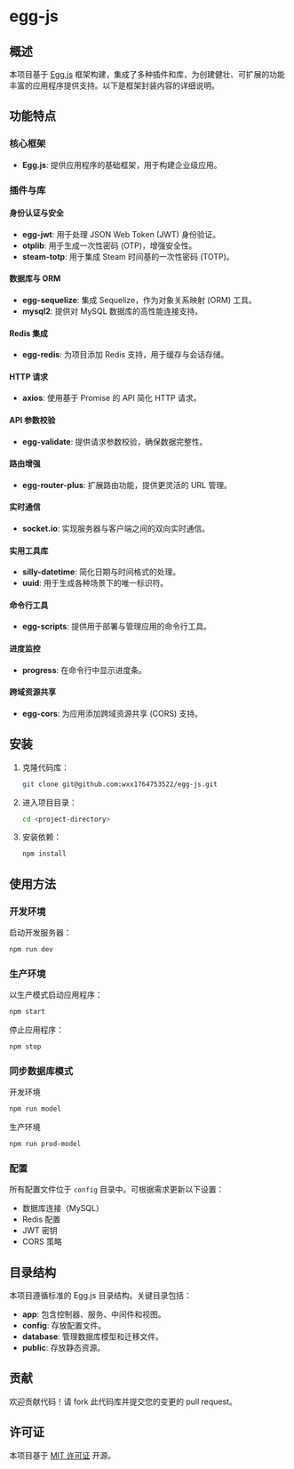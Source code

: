 # egg-js

## 概述
本项目基于 [Egg.js](https://eggjs.org/) 框架构建，集成了多种插件和库，为创建健壮、可扩展的功能丰富的应用程序提供支持。以下是框架封装内容的详细说明。

## 功能特点

### 核心框架
- **Egg.js**: 提供应用程序的基础框架，用于构建企业级应用。

### 插件与库

#### 身份认证与安全
- **egg-jwt**: 用于处理 JSON Web Token (JWT) 身份验证。
- **otplib**: 用于生成一次性密码 (OTP)，增强安全性。
- **steam-totp**: 用于集成 Steam 时间基的一次性密码 (TOTP)。

#### 数据库与 ORM
- **egg-sequelize**: 集成 Sequelize，作为对象关系映射 (ORM) 工具。
- **mysql2**: 提供对 MySQL 数据库的高性能连接支持。

#### Redis 集成
- **egg-redis**: 为项目添加 Redis 支持，用于缓存与会话存储。

#### HTTP 请求
- **axios**: 使用基于 Promise 的 API 简化 HTTP 请求。

#### API 参数校验
- **egg-validate**: 提供请求参数校验，确保数据完整性。

#### 路由增强
- **egg-router-plus**: 扩展路由功能，提供更灵活的 URL 管理。

#### 实时通信
- **socket.io**: 实现服务器与客户端之间的双向实时通信。

#### 实用工具库
- **silly-datetime**: 简化日期与时间格式的处理。
- **uuid**: 用于生成各种场景下的唯一标识符。

#### 命令行工具
- **egg-scripts**: 提供用于部署与管理应用的命令行工具。

#### 进度监控
- **progress**: 在命令行中显示进度条。

#### 跨域资源共享
- **egg-cors**: 为应用添加跨域资源共享 (CORS) 支持。

## 安装

1. 克隆代码库：
   ```bash
   git clone git@github.com:wxx1764753522/egg-js.git
   ```

2. 进入项目目录：
   ```bash
   cd <project-directory>
   ```

3. 安装依赖：
   ```bash
   npm install
   ```

## 使用方法

### 开发环境
启动开发服务器：
```bash
npm run dev
```

### 生产环境
以生产模式启动应用程序：
```bash
npm start
```

停止应用程序：
```bash
npm stop
```

### 同步数据库模式
开发环境
```bash
npm run model
```

生产环境
```bash
npm run prod-model
```

### 配置
所有配置文件位于 `config` 目录中。可根据需求更新以下设置：
- 数据库连接（MySQL）
- Redis 配置
- JWT 密钥
- CORS 策略

## 目录结构
本项目遵循标准的 Egg.js 目录结构。关键目录包括：
- **app**: 包含控制器、服务、中间件和视图。
- **config**: 存放配置文件。
- **database**: 管理数据库模型和迁移文件。
- **public**: 存放静态资源。

## 贡献
欢迎贡献代码！请 fork 此代码库并提交您的变更的 pull request。

## 许可证
本项目基于 [MIT 许可证](LICENSE) 开源。
